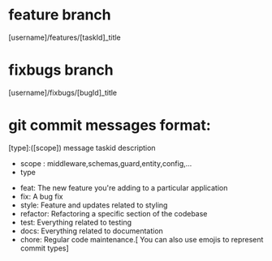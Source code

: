 # feature branch

[username]/features/[taskId]\_title

# fixbugs branch

[username]/fixbugs/[bugId]\_title

# git commit messages format:

[type]:([scope]) message
taskid
description

- scope : middleware,schemas,guard,entity,config,...
- type

* feat: The new feature you're adding to a particular application
* fix: A bug fix
* style: Feature and updates related to styling
* refactor: Refactoring a specific section of the codebase
* test: Everything related to testing
* docs: Everything related to documentation
* chore: Regular code maintenance.[ You can also use emojis to represent commit types]
